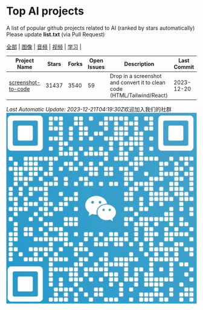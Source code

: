 # Top AI projects
A list of popular github projects related to AI (ranked by stars automatically)
Please update **list.txt** (via Pull Request)

<a href="./README.md">全部</a> |   <a href="./READMEpicture.md">图像</a> |   <a href="./READMEaudio.md">音频</a> | <a href="./READMEvideo.md">视频</a> | <a href="./READMElearn.md">学习</a> | 

| Project Name | Stars | Forks | Open Issues | Description | Last Commit |
| ------------ | ----- | ----- | ----------- | ----------- | ----------- |
| [screenshot-to-code](https://github.com/abi/screenshot-to-code) | 31437 | 3540 | 59 | Drop in a screenshot and convert it to clean code (HTML/Tailwind/React) | 2023-12-20 |

*Last Automatic Update: 2023-12-21T04:19:30Z*欢迎加入我们的社群 ![](https://raw.githubusercontent.com/mouuii/picture/master/weichat.jpg) 